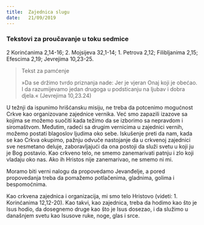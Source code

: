 ```yaml
---
title:  Zajednica slugu
date:   21/09/2019
---
```


### Tekstovi za proučavanje u toku sedmice
2 Korinćanima 2,14-16; 2. Mojsijeva 32,1-14; 1. Petrova 2,12; Filibljanima 2,15; Efescima 2,19; Jevrejima 10,23-25.

><p>Tekst za pamćenje</p>
> »Da se držimo tvrdo priznanja nade: Jer je vjeran Onaj koji je obećao. I da razumijevamo jedan drugoga u podsticanju na ljubav i dobra djela.« (Jevrejima 10,23.24)

U težnji da ispunimo hrišćansku misiju, ne treba da potcenimo mogućnost Crkve kao organizovane zajednice ver­nika. Već smo zapazili izazove sa kojima se možemo suočiti kada težimo da se izborimo sa nepravdom i siromaštvom. Međutim, radeći sa drugim vernicima u zajednici vernih, možemo postati blagoslov ljudima oko sebe.
Iskušenje preti da nam, kada se kao Crkva okupimo, pažnju odvuče nastojanje da u crkvenoj zajednici sve nesmetano deluje, zaboravljajući da ona postoji da služi svetu u koji ju je Bog postavio. Kao crkveno telo, ne smemo zanemarivati patnju i zlo koji vladaju oko nas. Ako ih Hristos nije zanemarivao, ne smemo ni mi.

Moramo biti verni nalogu da propovedamo Jevanđelje, a pored propovedanja treba da pomažemo potlačenima, gladnima, golima i bespomoćnima.

Kao crkvena zajednica i organizacija, mi smo telo Hristovo (videti: 1. Korinćanima 12,12-20). Kao takvi, kao zajednica, treba da hodimo kao što je Isus hodio, da dosegnemo druge kao što je Isus dosezao, i da služimo u današnjem svetu kao Isusove ruke, noge, glas i srce.
